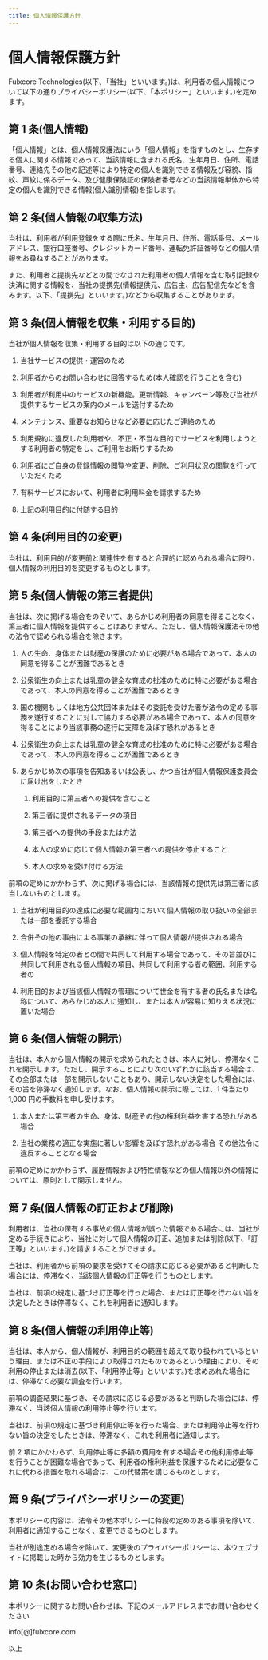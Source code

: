```yaml
---
title: 個人情報保護方針
---
```


# 個人情報保護方針

Fulxcore Technologies(以下、「当社」といいます。)は、利用者の個人情報について以下の通りプライバシーポリシー(以下、「本ポリシー」といいます。)を定めます。

## 第 1 条(個人情報)

「個人情報」とは、個人情報保護法にいう「個人情報」を指すものとし、生存する個人に関する情報であって、当該情報に含まれる氏名、生年月日、住所、電話番号、連絡先その他の記述等により特定の個人を識別できる情報及び容貌、指紋、声紋に係るデータ、及び健康保険証の保険者番号などの当該情報単体から特定の個人を識別できる情報(個人識別情報)を指します。

## 第 2 条(個人情報の収集方法)

当社は、利用者が利用登録をする際に氏名、生年月日、住所、電話番号、メールアドレス、銀行口座番号、クレジットカード番号、運転免許証番号などの個人情報をお尋ねすることがあります。

また、利用者と提携先などとの間でなされた利用者の個人情報を含む取引記録や決済に関する情報を、当社の提携先(情報提供元、広告主、広告配信先などを含みます。以下、「提携先」といいます。)などから収集することがあります。

## 第 3 条(個人情報を収集・利用する目的)

当社が個人情報を収集・利用する目的は以下の通りです。

1. 当社サービスの提供・運営のため

2. 利用者からのお問い合わせに回答するため(本人確認を行うことを含む)

3. 利用者が利用中のサービスの新機能。更新情報、キャンペーン等及び当社が提供するサービスの案内のメールを送付するため

4. メンテナンス、重要なお知らせなど必要に応じたご連絡のため

5. 利用規約に違反した利用者や、不正・不当な目的でサービスを利用しようとする利用者の特定をし、ご利用をお断りするため

6. 利用者にご自身の登録情報の閲覧や変更、削除、ご利用状況の閲覧を行っていただくため

7. 有料サービスにおいて、利用者に利用料金を請求するため

8. 上記の利用目的に付随する目的

## 第 4 条(利用目的の変更)

当社は、利用目的が変更前と関連性を有すると合理的に認められる場合に限り、個人情報の利用目的を変更するものとします。

## 第 5 条(個人情報の第三者提供)

当社は、次に掲げる場合をのぞいて、あらかじめ利用者の同意を得ることなく、第三者に個人情報を提供することはありません。ただし、個人情報保護法その他の法令で認められる場合を除きます。

1. 人の生命、身体または財産の保護のために必要がある場合であって、本人の同意を得ることが困難であるとき

2. 公衆衛生の向上または乳童の健全な育成の批准のために特に必要がある場合であって、本人の同意を得ることが困難であるとき

3. 国の機関もしくは地方公共団体またはその委託を受けた者が法令の定める事務を遂行することに対して協力する必要がある場合であって、本人の同意を得ることにより当該事務の遂行に支障を及ぼす恐れがあるとき

4. 公衆衛生の向上または乳童の健全な育成の批准のために特に必要がある場合であって、本人の同意を得ることが困難であるとき

5. あらかじめ次の事項を告知あるいは公表し、かつ当社が個人情報保護委員会に届け出をしたとき

   1. 利用目的に第三者への提供を含むこと

   2. 第三者に提供されるデータの項目

   3. 第三者への提供の手段または方法

   4. 本人の求めに応じて個人情報の第三者への提供を停止すること

   5. 本人の求めを受け付ける方法

前項の定めにかかわらず、次に掲げる場合には、当該情報の提供先は第三者に該当しないものとします。

1. 当社が利用目的の達成に必要な範囲内において個人情報の取り扱いの全部または一部を委託する場合

2. 合併その他の事由による事業の承継に伴って個人情報が提供される場合

3. 個人情報を特定の者との間で共同して利用する場合であって、その旨並びに共同して利用される個人情報の項目、共同して利用する者の範囲、利用する者の

4. 利用目的および当該個人情報の管理について世金を有する者の氏名または名称について、あらかじめ本人に通知し、または本人が容易に知りえる状況に置いた場合

## 第 6 条(個人情報の開示)

当社は、本人から個人情報の開示を求められたときは、本人に対し、停滞なくこれを開示します。ただし、開示することにより次のいずれかに該当する場合は、その全部または一部を開示しないこともあり、開示しない決定をした場合には、その旨を停滞なく通知します。なお、個人情報の開示に際しては、1 件当たり 1,000 円の手数料を申し受けます。

1. 本人または第三者の生命、身体、財産その他の権利利益を害する恐れがある場合

2. 当社の業務の適正な実施に著しい影響を及ぼす恐れがある場合
   その他法令に違反することとなる場合

前項の定めにかかわらず、履歴情報および特性情報などの個人情報以外の情報については、原則として開示しません。

## 第 7 条(個人情報の訂正および削除)

利用者は、当社の保有する事故の個人情報が誤った情報である場合には、当社が定める手続きにより、当社に対して個人情報の訂正、追加または削除(以下、「訂正等」といいます。)を請求することができます。

当社は、利用者から前項の要求を受けてその請求に応じる必要があると判断した場合には、停滞なく、当該個人情報の訂正等を行うものとします。

当社は、前項の規定に基づき訂正等を行った場合、または訂正等を行わない旨を決定したときは停滞なく、これを利用者に通知します。

## 第 8 条(個人情報の利用停止等)

当社は、本人から、個人情報が、利用目的の範囲を超えて取り扱われているという理由、または不正の手段により取得されたものであるという理由により、その利用の停止または消去(以下、「利用停止等」といいます。)を求めあれた場合には、停滞なく必要な調査を行います。

前項の調査結果に基づき、その請求に応じる必要があると判断した場合には、停滞なく、当該個人情報の利用停止等を行います。

当社は、前項の規定に基づき利用停止等を行った場合、または利用停止等を行わない旨の決定をしたときは、停滞なく、これを利用者に通知します。

前 2 項にかかわらず、利用停止等に多額の費用を有する場合その他利用停止等を行うことが困難な場合であって、利用者の権利利益を保護するために必要なこれに代わる措置を取れる場合は、この代替策を講じるものとします。

## 第 9 条(プライバシーポリシーの変更)

本ポリシーの内容は、法令その他本ポリシーに特段の定めのある事項を除いて、利用者に通知することなく、変更できるものとします。

当社が別途定める場合を除いて、変更後のプライバシーポリシーは、本ウェブサイトに掲載した時から効力を生じるものとします。

## 第 10 条(お問い合わせ窓口)

本ポリシーに関するお問い合わせは、下記のメールアドレスまでお問い合わせください

info[@]fulxcore.com

以上
